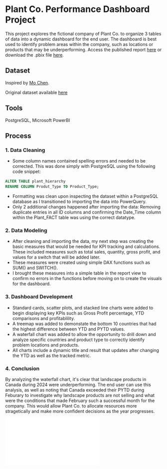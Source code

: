 # Plant Co. Performance Dashboard Project

This project explores the fictional company of Plant Co. to organize 3 tables of data into a dynamic dashboard for the end user. The dashboard is best used to identify problem areas within the company, such as locations or products that may be underperforming. Access the published report [here](https://app.fabric.microsoft.com/groups/me/reports/b4b39cf2-1ed7-48d2-886f-2631e3ab6ee8/c154c62908eb290d2b91?experience=fabric-developer) or download the .pbix file [here](https://github.com/Elijah-Rodriguez/data-analysis/blob/main/Sales%20Dashboard/Plant%20Co%20Performance%20Report.pbix).

## Dataset

Inspired by [Mo Chen](https://github.com/mochen862).

Original dataset available [here](https://github.com/Elijah-Rodriguez/data-analysis/blob/main/Plant%20Co%20Performance%20Dashboard/Plant_DTS.xls)

## Tools
PostgreSQL, Microsoft PowerBI

## Process

### 1. Data Cleaning
- Some column names contained spelling errors and needed to be corrected. This was done simply with PostgreSQL using the following code snippet:
  
```sql
ALTER TABLE plant_hierarchy 
RENAME COLUMN Produt_Type TO Product_Type; 
```

- Formatting was clean upon inspecting the dataset within a PostgreSQL database as I transitioned to importing the data into PowerQuery.
- Only 2 additional changes happened after importing the data: Removing duplicate entries in all ID columns and confirming the Date_Time column within the Plant_FACT table was using the correct datatype.

### 2. Data Modeling
- After cleaning and importing the data, my next step was creating the basic measures that would be needed for KPI tracking and calculations. These included measures such as total sales, quantity, gross profit, and values for a switch that will be added later.
- These measures were created using simple DAX functions such as SUM() and SWITCH().
- I brought these measures into a simple table in the report view to confirm no errors in the functions before moving on to create the visuals for the dashboard.

### 3. Dashboard Development
- Standard cards, scatter plots, and stacked line charts were added to begin displaying key KPIs such as Gross Profit percentage, YTD comparisons and profitablility.
- A treemap was added to demonstate the bottom 10 countries that had the highest difference between YTD and PYTD values.
- A waterfall chart was added to allow the opportunity to drill down and analyze specific countries and product type to correctly identify problem locations and products.
- All charts include a dynamic title and result that updates after changing the YTD as well as the tracked metric.


### 4. Conclusion
By analyzing the waterfall chart, it's clear that landscape products in Canada during 2024 were underperforming. The end user can use this analysis, as well as noting that Canada exceeded their PYTD during Feburary to investigate why landscape products are not selling and what were the conditions that made February such a successful month for the company. This would allow Plant Co. to allocate resources more stragetically and make more confident decisions as the year progresses. 

![Plant Co Performance Dashboard](images/PlantCoDashboard.pdf)
